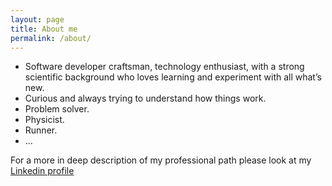 ```yaml
---
layout: page
title: About me
permalink: /about/
---
```

* Software developer craftsman, technology enthusiast, with a strong scientific background who loves learning and experiment with all what’s new.
* Curious and always trying to understand how things work.
* Problem solver.
* Physicist.
* Runner.
* ...

For a more in deep description of my professional path please look at my [Linkedin profile](https://linkedin.com/in/zaccheo-bagnati)
